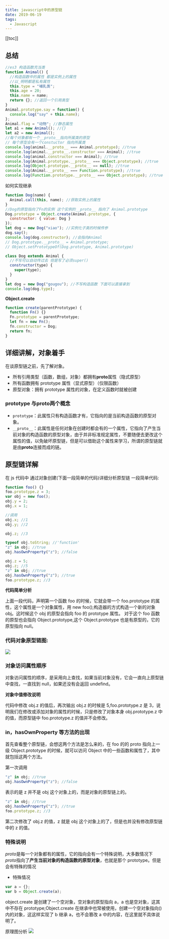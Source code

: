 ```yaml
---
title: javascript中的原型链
date: 2019-06-19
tags:
  - Javascript
---
```


[[toc]]
## 总结

```js
//es3 构造函数充当类
function Animal() {
  //构造函数中的属性 都是实例上的属性
  //以_明明都是私有属性
  this.type = "哺乳类";
  this.age = 20;
  this.name = name;
  return {}; //返回一个引用类型
}
Animal.prototype.say = function() {
  console.log("say" + this.name);
};
Animal.flag = "动物"; //静态属性
let a1 = new Animal(); //{}
let a2 = new Animal();
//每个对象都有一个__proto__指向所属类的原型
// 每个原型会有一个constuctor 指向所属类
console.log(animal.__proto__ === Animal.prototype); //true
console.log(animal.__proto__.constructor === Animal); //true
console.log(animal.constructor === Animal); //true
console.log(Animal.prototype.__proto__ === Object.prototype); //true
console.log(Object.prototype.__proto__ == null); //true
console.log(Animal.__proto__ === Function.prototype); //true
console.log(Function.prototype.__proto__ === Object.prototype); //true
```

如何实现继承

```js
function Dog(name) {
  Animal.call(this, name); //获取实例上的属性
}
//Dog的原型指向了Fn的实例 这个实例的__proto__ 指向了 Animal.prototype
Dog.prototype = Object.create(Animal.prototype, {
  constructor: { value: Dog }
});
let dog = new Dog("xiao"); //实例化子类的时候传参
dog.say();
console.log(dog.constructor); //会指向Animal
// Dog.prototype.__proto__ = Animal.prototype;
// Object.setPrototypeOf(Dog.prototype, Animal.prototype)
```

```js
class Dog extends Animal {
  //不写可以自动传过去 但是写了必须super()
  constructor(type) {
    super(type);
  }
}
let dog = new Dog("gougou"); //不写构造函数 下面可以直接拿到
console.log(dog.type);
```

**Object.create**

```js
function create(parentPrototype) {
  function Fn() {}
  Fn.prototype = parentPrototype;
  let fn = new Fn();
  fn.constructor = Dog;
  return fn;
}
```
## 详细讲解，对象着手

在谈原型链之前，先了解对象。

- 所有引用类型（函数，数组，对象）都拥有**proto**属性（隐式原型）
- 所有函数拥有 prototype 属性（显式原型）（仅限函数）
- 原型对象：拥有 prototype 属性的对象，在定义函数时就被创建

### **prototype 与**proto**两个概念**

- `prototype`：此属性只有构造函数才有，它指向的是当前构造函数的原型对象。
- `__proto__`：此属性是任何对象在创建时都会有的一个属性，它指向了产生当前对象的构造函数的原型对象，由于并非标准规定属性，不要随便去更改这个属性的值，以免破坏原型链，但是可以借助这个属性来学习，所谓的原型链就是由**proto**连接而成的链。

## 原型链详解

在 js 代码中 通过对象创建(下面一段简单的代码)详细分析原型链 一段简单代码:

```javascript
function foo() {}
foo.prototype.z = 3;
var obj = new foo();
obj.y = 2;
obj.x = 1;

//调用
obj.x; //1
obj.y; //2

obj.z; //3

typeof obj.toString; //'function'
"z" in obj; //true
obj.hasOwnProperty("z"); //false

obj.z = 5;
obj.z; //5
"z" in obj; //true
obj.hasOwnProperty("z"); //true
foo.prototype.z; //3
```

**代码简单分析**

上面一段代码，声明第一个函数 foo 的时候，它就会带一个 foo.prototype 的属性，这个属性是一个对象属性，用 new foo();构造器的方式构造一个新的对象 obj。这时候这个 obj 的原型会指向 foo 的 prototype 属性。 对于这个 foo 函数的原型也会指向 Object.prototype,这个 Object.prototype 也是有原型的，它的原型指向 null。

### **代码对象原型链图:**

![](https://camo.githubusercontent.com/bca984b0376f5458b52b30f49c09c3d57f513962/68747470733a2f2f757365722d676f6c642d63646e2e786974752e696f2f323031392f362f31392f313662366261333366326666656430323f773d34363626683d34383826663d706e6726733d3236303336)

### **对象访问属性顺序**

对象访问属性的顺序，是采用向上查找，如果当前对象没有，它会一直向上原型链中查找，一直找到 null，如果还没有会返回 undefind。

**对象中值修改说明**

代码中修改 obj.z 的值后，再次输出 obj.z 的时候是 5,foo.prototype.z 是 3，说明我们在修改或添加对象的属性的时候，只是修改了对象本身 obj.prototype.z 中的值，而原型链中 foo.prototype.z 的值并不会修改。

### **in，hasOwnProperty 等方法的出现**

首先查看整个原型链，会想这两个方法是怎么来的，在 foo 的的 proto 指向上一级 Object.prototype 的时候，就可以访问 Object 中的一些函数和属性了，其中就包括这两个方法。

第一次调用

```javascript
"z" in obj; //true
obj.hasOwnProperty("z"); //false
```

表示的是 z 并不是 obj 这个对象上的，而是对象的原型链上的。

```javascript
"z" in obj; //true
obj.hasOwnProperty("z"); //true
foo.prototype.z; //3
```

第二次修改了 obj.z 的值，z 就是 obj 这个对象上的了，但是也并没有修改原型链中的 z 的值。

### **特殊说明**

*proto*是每一个对象都有的属性，它的指向会有一个特殊说明，大多数情况下 *proto*指向了**产生当前对象的构造函数的原型对象**，也就是那个 prototype。但是会有特殊的情况

- 特殊情况

```javascript
var a = {};
var b = Object.create(a);
```

object.create 是创建了一个空对象，空对象的原型指向 a，a 也是空对象，这其中不存在 prototype;Object.create 在继承中也常被使用，创建一个空对象指向()内的对象，这这样实现了 b 继承 a，也不会篡改 a 中的内容，在这里就不具体说明了。

原理图分析
![](https://camo.githubusercontent.com/93d38d91dfb1c8c02c9dd7c76b79ba7f8d688a72/68747470733a2f2f757365722d676f6c642d63646e2e786974752e696f2f323031392f362f31392f313662366261333366326137383165623f773d34333026683d33363726663d706e6726733d3234343633)


